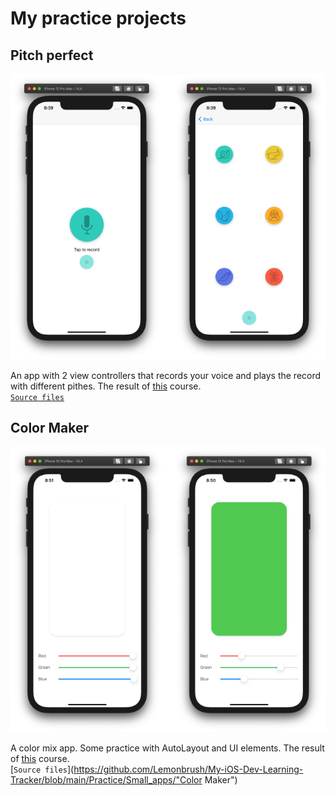 # My practice projects

## Pitch perfect
![Image](https://github.com/Lemonbrush/My-iOS-Dev-Learning-Tracker/blob/main/Resources/Images/Other/PitchPerfect.png)

An app with 2 view controllers that records your voice and plays the record with different pithes. The result of [this](https://classroom.udacity.com/courses/ud585) course.  
[`Source files`](https://github.com/Lemonbrush/My-iOS-Dev-Learning-Tracker/blob/main/Practice/Small_apps/PitchPerfect)

## Color Maker
![Image](https://github.com/Lemonbrush/My-iOS-Dev-Learning-Tracker/blob/main/Resources/Images/Other/Color_Maker.png)

A color mix app. Some practice with AutoLayout and UI elements. The result of [this](https://classroom.udacity.com/courses/ud788/lessons/3499758725/concepts/36175187290923) course.  
[`Source files`](https://github.com/Lemonbrush/My-iOS-Dev-Learning-Tracker/blob/main/Practice/Small_apps/"Color Maker")

